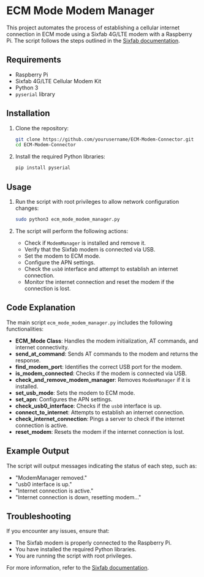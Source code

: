 # ECM Mode Modem Manager

This project automates the process of establishing a cellular internet connection in ECM mode using a Sixfab 4G/LTE modem with a Raspberry Pi. The script follows the steps outlined in the [Sixfab documentation](https://docs.sixfab.com/page/cellular-internet-connection-in-ecm-mode).

## Requirements

- Raspberry Pi
- Sixfab 4G/LTE Cellular Modem Kit
- Python 3
- `pyserial` library

## Installation

1. Clone the repository:

    ```sh
    git clone https://github.com/yourusername/ECM-Modem-Connector.git
    cd ECM-Modem-Connector
    ```

2. Install the required Python libraries:

    ```sh
    pip install pyserial
    ```

## Usage

1. Run the script with root privileges to allow network configuration changes:

    ```sh
    sudo python3 ecm_mode_modem_manager.py
    ```

2. The script will perform the following actions:
    - Check if `ModemManager` is installed and remove it.
    - Verify that the Sixfab modem is connected via USB.
    - Set the modem to ECM mode.
    - Configure the APN settings.
    - Check the `usb0` interface and attempt to establish an internet connection.
    - Monitor the internet connection and reset the modem if the connection is lost.

## Code Explanation

The main script `ecm_mode_modem_manager.py` includes the following functionalities:

- **ECM_Mode Class**: Handles the modem initialization, AT commands, and internet connectivity.
- **send_at_command**: Sends AT commands to the modem and returns the response.
- **find_modem_port**: Identifies the correct USB port for the modem.
- **is_modem_connected**: Checks if the modem is connected via USB.
- **check_and_remove_modem_manager**: Removes `ModemManager` if it is installed.
- **set_usb_mode**: Sets the modem to ECM mode.
- **set_apn**: Configures the APN settings.
- **check_usb0_interface**: Checks if the `usb0` interface is up.
- **connect_to_internet**: Attempts to establish an internet connection.
- **check_internet_connection**: Pings a server to check if the internet connection is active.
- **reset_modem**: Resets the modem if the internet connection is lost.

## Example Output

The script will output messages indicating the status of each step, such as:

- "ModemManager removed."
- "usb0 interface is up."
- "Internet connection is active."
- "Internet connection is down, resetting modem..."

## Troubleshooting

If you encounter any issues, ensure that:
- The Sixfab modem is properly connected to the Raspberry Pi.
- You have installed the required Python libraries.
- You are running the script with root privileges.

For more information, refer to the [Sixfab documentation](https://docs.sixfab.com/page/cellular-internet-connection-in-ecm-mode).
